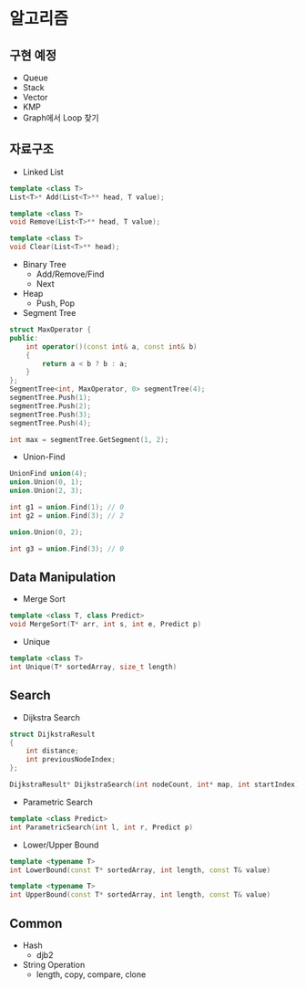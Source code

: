 # 알고리즘

## 구현 예정
- Queue
- Stack
- Vector
- KMP
- Graph에서 Loop 찾기

## 자료구조
- Linked List
```cpp
template <class T>
List<T>* Add(List<T>** head, T value);

template <class T>
void Remove(List<T>** head, T value);

template <class T>
void Clear(List<T>** head);
```
- Binary Tree
  - Add/Remove/Find
  - Next
- Heap
  - Push, Pop
- Segment Tree
```cpp
struct MaxOperator {
public:
    int operator()(const int& a, const int& b)
    {
        return a < b ? b : a;
    }
};
SegmentTree<int, MaxOperator, 0> segmentTree(4);
segmentTree.Push(1);
segmentTree.Push(2);
segmentTree.Push(3);
segmentTree.Push(4);

int max = segmentTree.GetSegment(1, 2);
```
- Union-Find
```cpp
UnionFind union(4);
union.Union(0, 1);
union.Union(2, 3);

int g1 = union.Find(1); // 0
int g2 = union.Find(3); // 2

union.Union(0, 2);

int g3 = union.Find(3); // 0
```
  

## Data Manipulation
- Merge Sort
```cpp
template <class T, class Predict>
void MergeSort(T* arr, int s, int e, Predict p)
```
- Unique
```cpp
template <class T>
int Unique(T* sortedArray, size_t length)
```

## Search
- Dijkstra Search
```cpp
struct DijkstraResult
{
	int distance;
	int previousNodeIndex;
};

DijkstraResult* DijkstraSearch(int nodeCount, int* map, int startIndex)
```
- Parametric Search
```cpp
template <class Predict>
int ParametricSearch(int l, int r, Predict p)
```
- Lower/Upper Bound
```cpp
template <typename T>
int LowerBound(const T* sortedArray, int length, const T& value)

template <typename T>
int UpperBound(const T* sortedArray, int length, const T& value)
```

## Common
- Hash
  - djb2
- String Operation
  - length, copy, compare, clone
